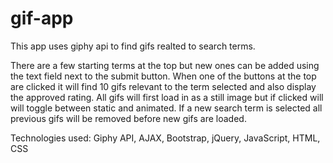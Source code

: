 # gif-app

This app uses giphy api to find gifs realted to search terms.

There are a few starting terms at the top but new ones can be added using the text field next to the submit button.
When one of the buttons at the top are clicked it will find 10 gifs relevant to the term selected and also display the approved rating.
All gifs will first load in as a still image but if clicked will will toggle between static and animated.
If a new search term is selected all previous gifs will be removed before new gifs are loaded.

Technologies used: Giphy API, AJAX, Bootstrap, jQuery, JavaScript, HTML, CSS
